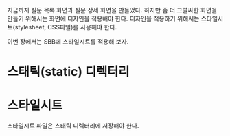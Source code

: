 지금까지 질문 목록 화면과 질문 상세 화면을 만들었다. 하지만 좀 더 그럴싸한 화면을 만들기 위해서는 화면에 디자인을 적용해야 한다. 디자인을 적용하기 위해서는 스타일시트(stylesheet, CSS파일)를 사용해야 한다.

이번 장에서는 SBB에 스타일시트를 적용해 보자.

# 스태틱(static) 디렉터리

# 스타일시트
스타일시트 파일은 스태틱 디렉터리에 저장해야 한다.
